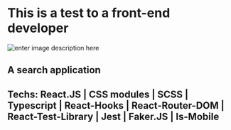 # This is a test to a front-end developer

![enter image description here](https://uploads-ssl.webflow.com/64459907e83daf0cc446fdf5/651c6f833103ed360e1bd6e9_Imagem%20do%20WhatsApp%20de%202023-10-03%20%C3%A0(s)%2016.45.10_9392ad4f.jpg)


## A search application

## Techs: React.JS | CSS modules | SCSS | Typescript | React-Hooks | React-Router-DOM | React-Test-Library | Jest | Faker.JS | Is-Mobile
